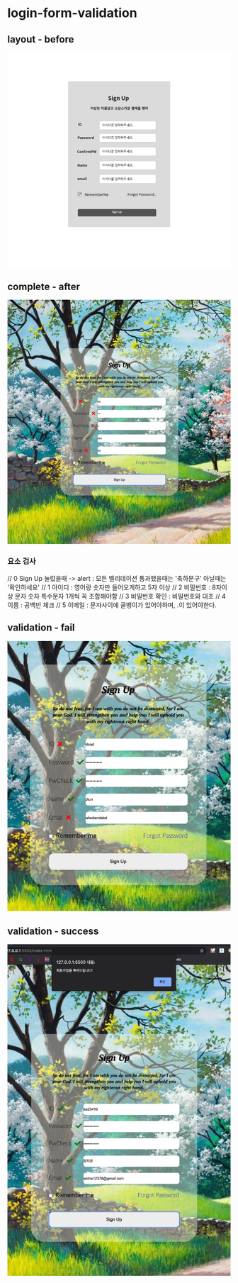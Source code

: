 # login-form-validation

## layout - before
![layout](./images/layout.png)

## complete - after
![layout](./images/complete_form.png)

### 요소 검사
// 0 Sign Up 눌렀을때 -> alert : 모든 벨리데이션 통과했을때는 '축하문구' 아닐때는 '확인하세요'
// 1 아이디 : 영어랑 숫자만 들어오게하고 5자 이상
// 2 비밀번호 : 8자이상 문자 숫자 특수문자 1개씩 꼭 조합해야함
// 3 비밀번호 확인 : 비밀번호와 대조
// 4 이름 : 공백만 체크
// 5 이메일 : 문자사이에 골뱅이가 있어야하며, .이 있어야한다.

## validation - fail
![layout](./images/validation1.png)

## validation - success
![layout](./images/validation2.png)
